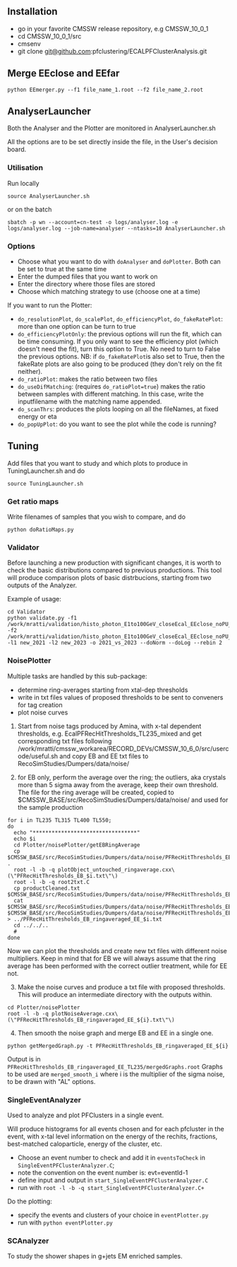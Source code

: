 ## Installation 
- go in your favorite CMSSW release repository, e.g CMSSW_10_0_1
- cd CMSSW_10_0_1/src
- cmsenv
- git clone git@github.com:pfclustering/ECALPFClusterAnalysis.git


## Merge EEclose and EEfar
```
python EEmerger.py --f1 file_name_1.root --f2 file_name_2.root
```

## AnalyserLauncher

Both the Analyser and the Plotter are monitored in AnalyserLauncher.sh 

All the options are to be set directly inside the file, in the User's decision board.


### Utilisation

Run locally

```
source AnalyserLauncher.sh
```

or on the batch

```
sbatch -p wn --account=cn-test -o logs/analyser.log -e logs/analyser.log --job-name=analyser --ntasks=10 AnalyserLauncher.sh
```

### Options

- Choose what you want to do with `doAnalyser` and `doPlotter`. Both can be set to true at the same time
- Enter the dumped files that you want to work on
- Enter the directory where those files are stored
- Choose which matching strategy to use (choose one at a time)

If you want to run the Plotter:
- `do_resolutionPlot`, `do_scalePlot`, `do_efficiencyPlot`, `do_fakeRatePlot`: more than one option can be turn to true
- `do_efficiencyPlotOnly`: the previous options will run the fit, which can be time consuming. If you only want to see the efficiency plot (which doesn't need the fit), turn this option to True. No need to turn to False the previous options. 
NB: if `do_fakeRatePlot`is also set to True, then the fakeRate plots are also going to be produced (they don't rely on the fit neither).
- `do_ratioPlot`: makes the ratio between two files
- `do_useDifMatching`: (requires `do_ratioPlot=true`) makes the ratio between samples with different matching. In this case, write the inputfilename with the matching name appended.
- `do_scanThrs`: produces the plots looping on all the fileNames, at fixed energy or eta 
- `do_popUpPlot`: do you want to see the plot while the code is running? 


## Tuning
Add files that you want to study and which plots to produce in TuningLauncher.sh and do
```
source TuningLauncher.sh
```

### Get ratio maps
Write filenames of samples that you wish to compare, and do
```
python doRatioMaps.py
```

### Validator

Before launching a new production with significant changes, it is worth to check the basic distributions compared to previous productions.
This tool will produce comparison plots of basic distrbucions, starting from two outputs of the Analyzer.

Example of usage:
```
cd Validator
python validate.py -f1 /work/mratti/validation/histo_photon_E1to100GeV_closeEcal_EEclose_noPU_pfrhRef_seedRef_thrXtalEBXtalEE_y2021_new2021_n1000_simFraction_EE.root -f2 /work/mratti/validation/histo_photon_E1to100GeV_closeEcal_EEclose_noPU_pfrhRef_seedRef_thrXtalEBXtalEE_y2023_new2023_n1000_simFraction_EE.root -l1 new_2021 -l2 new_2023 -o 2021_vs_2023 --doNorm --doLog --rebin 2
```

### NoisePlotter
Multiple tasks are handled by this sub-package:
* determine ring-averages starting from xtal-dep thresholds
* write in txt files values of proposed thresholds to be sent to conveners for tag creation
* plot noise curves


1) Start from noise tags produced by Amina, with x-tal dependent thresholds, e.g. EcalPFRecHitThresholds_TL235_mixed
and get corresponding txt files following /work/mratti/cmssw_workarea/RECORD_DEVs/CMSSW_10_6_0/src/usercode/useful.sh
and copy EB and EE txt files to RecoSimStudies/Dumpers/data/noise/

2) for EB only, perform the average over the ring; the outliers, aka crystals more than 5 sigma away from the average, keep their own threshold.
The file for the ring average will be created, copied to $CMSSW_BASE/src/RecoSimStudies/Dumpers/data/noise/ and used for the sample production

```
for i in TL235 TL315 TL400 TL550;
do
  echo "*********************************"
  echo $i
  cd Plotter/noisePlotter/getEBRingAverage
  cp $CMSSW_BASE/src/RecoSimStudies/Dumpers/data/noise/PFRecHitThresholds_EB_$i.txt .
  root -l -b -q plotObject_untouched_ringaverage.cxx\(\"PFRecHitThresholds_EB_$i.txt\"\)
  root -l -b -q root2txt.C
  cp productCleaned.txt $CMSSW_BASE/src/RecoSimStudies/Dumpers/data/noise/PFRecHitThresholds_EB_ringaveraged_$i.txt
  cat $CMSSW_BASE/src/RecoSimStudies/Dumpers/data/noise/PFRecHitThresholds_EB_ringaveraged_$i.txt $CMSSW_BASE/src/RecoSimStudies/Dumpers/data/noise/PFRecHitThresholds_EE_$i.txt > ../PFRecHitThresholds_EB_ringaveraged_EE_$i.txt
  cd ../../..
  #
done
```


Now we can plot the thresholds and create new txt files with different noise multipliers.
Keep in mind that for EB we will always assume that the ring average has been performed with the correct outlier treatment, while for EE not.

3) Make the noise curves and produce a txt file with proposed thresholds. 
This will produce an intermediate directory with the outputs within.
```
cd Plotter/noisePlotter
root -l -b -q plotNoiseAverage.cxx\(\"PFRecHitThresholds_EB_ringaveraged_EE_${i}.txt\"\)
```

4) Then smooth the noise graph and merge EB and EE in a single one.
```
python getMergedGraph.py -t PFRecHitThresholds_EB_ringaveraged_EE_${i}
```
Output is in ```PFRecHitThresholds_EB_ringaveraged_EE_TL235/mergedGraphs.root```
Graphs to be used are ```merged_smooth_i``` where i is the multiplier of the sigma noise, to be drawn with "AL" options.

### SingleEventAnalyzer
Used to analyze and plot PFClusters in a single event.

Will produce histograms for all events chosen and for each pfcluster in the event, with x-tal level information on the energy of the rechits, fractions, best-matched caloparticle, energy of the cluster, etc.

* Choose an event number to check and add it in ```eventsToCheck``` in ```SingleEventPFClusterAnalyzer.C```; 
* note the convention on the event number is: evt=eventId-1
* define input and output in ```start_SingleEventPFClusterAnalyzer.C```
* run with ```root -l -b -q start_SingleEventPFClusterAnalyzer.C+```

Do the plotting:

* specify the events and clusters of your choice in ```eventPlotter.py```
* run with ```python eventPlotter.py```


### SCAnalyzer
To study the shower shapes in g+jets EM enriched samples.






